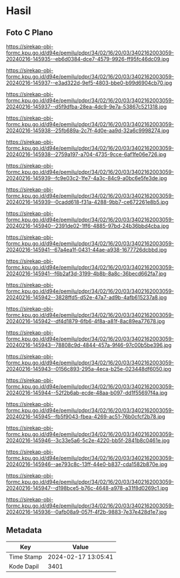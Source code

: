 # Hasil

## Foto C Plano

https://sirekap-obj-formc.kpu.go.id/d94e/pemilu/pdpr/34/02/16/20/03/3402162003059-20240216-145935--eb6d0384-dce7-4579-9926-ff95fc46dc09.jpg

https://sirekap-obj-formc.kpu.go.id/d94e/pemilu/pdpr/34/02/16/20/03/3402162003059-20240216-145937--e3ad322d-9ef5-4803-bbe0-b99d6904cb70.jpg

https://sirekap-obj-formc.kpu.go.id/d94e/pemilu/pdpr/34/02/16/20/03/3402162003059-20240216-145937--d5f9dfba-28ea-4dc9-9e7a-53867c521318.jpg

https://sirekap-obj-formc.kpu.go.id/d94e/pemilu/pdpr/34/02/16/20/03/3402162003059-20240216-145938--25fb689a-2c7f-4d0e-aa9d-32a6c9998274.jpg

https://sirekap-obj-formc.kpu.go.id/d94e/pemilu/pdpr/34/02/16/20/03/3402162003059-20240216-145938--2759a197-a704-4735-9cce-6af1fe06e726.jpg

https://sirekap-obj-formc.kpu.go.id/d94e/pemilu/pdpr/34/02/16/20/03/3402162003059-20240216-145939--fc9e03c2-1fe7-4a3c-84c9-a0bc6e5fe3de.jpg

https://sirekap-obj-formc.kpu.go.id/d94e/pemilu/pdpr/34/02/16/20/03/3402162003059-20240216-145939--0cadd618-f31a-4288-9bb7-ce672261e8b5.jpg

https://sirekap-obj-formc.kpu.go.id/d94e/pemilu/pdpr/34/02/16/20/03/3402162003059-20240216-145940--2391de02-1ff6-4885-97bd-24b36bbd4cba.jpg

https://sirekap-obj-formc.kpu.go.id/d94e/pemilu/pdpr/34/02/16/20/03/3402162003059-20240216-145941--67a4ea1f-0431-44ae-a938-1677726dcbbd.jpg

https://sirekap-obj-formc.kpu.go.id/d94e/pemilu/pdpr/34/02/16/20/03/3402162003059-20240216-145941--f6b2af3d-3199-4b8b-8a8c-36becd662fa7.jpg

https://sirekap-obj-formc.kpu.go.id/d94e/pemilu/pdpr/34/02/16/20/03/3402162003059-20240216-145942--3828ffd5-d52e-47a7-ad9b-4afb615237a8.jpg

https://sirekap-obj-formc.kpu.go.id/d94e/pemilu/pdpr/34/02/16/20/03/3402162003059-20240216-145942--df4d1879-6fb6-4f8a-a81f-8ac89ea77678.jpg

https://sirekap-obj-formc.kpu.go.id/d94e/pemilu/pdpr/34/02/16/20/03/3402162003059-20240216-145943--78808c9d-4844-457a-9f46-97c00b5be396.jpg

https://sirekap-obj-formc.kpu.go.id/d94e/pemilu/pdpr/34/02/16/20/03/3402162003059-20240216-145943--0156c893-295a-4eca-b25e-023448df6050.jpg

https://sirekap-obj-formc.kpu.go.id/d94e/pemilu/pdpr/34/02/16/20/03/3402162003059-20240216-145944--52f2b6ab-ecde-48aa-b097-dd1f55697f4a.jpg

https://sirekap-obj-formc.kpu.go.id/d94e/pemilu/pdpr/34/02/16/20/03/3402162003059-20240216-145945--fb5f9043-fbea-4269-ac51-76b0cfcf2b78.jpg

https://sirekap-obj-formc.kpu.go.id/d94e/pemilu/pdpr/34/02/16/20/03/3402162003059-20240216-145946--3c33e5a6-5c2e-4220-bb5f-2841b8c0461e.jpg

https://sirekap-obj-formc.kpu.go.id/d94e/pemilu/pdpr/34/02/16/20/03/3402162003059-20240216-145946--ae793c8c-13ff-44e0-b837-cda1582b870e.jpg

https://sirekap-obj-formc.kpu.go.id/d94e/pemilu/pdpr/34/02/16/20/03/3402162003059-20240216-145947--d198bce5-b76c-4648-a978-a31f8d0269c1.jpg

https://sirekap-obj-formc.kpu.go.id/d94e/pemilu/pdpr/34/02/16/20/03/3402162003059-20240216-145936--0afb08a9-057f-4f2b-9883-7e37e428d1e7.jpg


## Metadata

| Key        | Value               |
| ---------- | ------------------- |
| Time Stamp | 2024-02-17 13:05:41 |
| Kode Dapil | 3401                |



